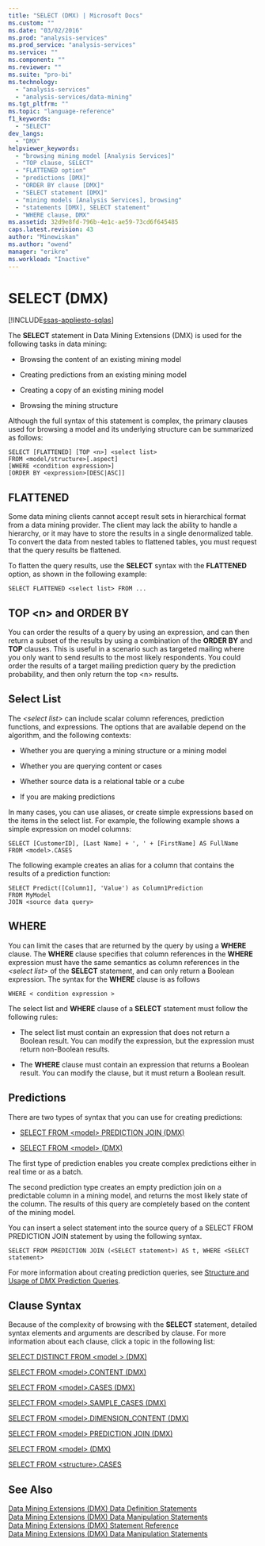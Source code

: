 ```yaml
---
title: "SELECT (DMX) | Microsoft Docs"
ms.custom: ""
ms.date: "03/02/2016"
ms.prod: "analysis-services"
ms.prod_service: "analysis-services"
ms.service: ""
ms.component: ""
ms.reviewer: ""
ms.suite: "pro-bi"
ms.technology: 
  - "analysis-services"
  - "analysis-services/data-mining"
ms.tgt_pltfrm: ""
ms.topic: "language-reference"
f1_keywords: 
  - "SELECT"
dev_langs: 
  - "DMX"
helpviewer_keywords: 
  - "browsing mining model [Analysis Services]"
  - "TOP clause, SELECT"
  - "FLATTENED option"
  - "predictions [DMX]"
  - "ORDER BY clause [DMX]"
  - "SELECT statement [DMX]"
  - "mining models [Analysis Services], browsing"
  - "statements [DMX], SELECT statement"
  - "WHERE clause, DMX"
ms.assetid: 32d9e8fd-796b-4e1c-ae59-73cd6f645485
caps.latest.revision: 43
author: "Minewiskan"
ms.author: "owend"
manager: "erikre"
ms.workload: "Inactive"
---
```

# SELECT (DMX)
[!INCLUDE[ssas-appliesto-sqlas](../includes/ssas-appliesto-sqlas.md)]

  The **SELECT** statement in Data Mining Extensions (DMX) is used for the following tasks in data mining:  
  
-   Browsing the content of an existing mining model  
  
-   Creating predictions from an existing mining model  
  
-   Creating a copy of an existing mining model  
  
-   Browsing the mining structure  
  
 Although the full syntax of this statement is complex, the primary clauses used for browsing a model and its underlying structure can be summarized as follows:  
  
```  
SELECT [FLATTENED] [TOP <n>] <select list>  
FROM <model/structure>[.aspect]  
[WHERE <condition expression>]  
[ORDER BY <expression>[DESC|ASC]]  
```  
  
## FLATTENED  
 Some data mining clients cannot accept result sets in hierarchical format from a data mining provider. The client may lack the ability to handle a hierarchy, or it may have to store the results in a single denormalized table. To convert the data from nested tables to flattened tables, you must request that the query results be flattened.  
  
 To flatten the query results, use the **SELECT** syntax with the **FLATTENED** option, as shown in the following example:  
  
```  
SELECT FLATTENED <select list> FROM ...  
```  
  
## TOP \<n> and ORDER BY  
 You can order the results of a query by using an expression, and can then return a subset of the results by using a combination of the **ORDER BY** and **TOP** clauses. This is useful in a scenario such as targeted mailing where you only want to send results to the most likely respondents. You could order the results of a target mailing prediction query by the prediction probability, and then only return the top \<n> results.  
  
## Select List  
 The *\<select list>* can include scalar column references, prediction functions, and expressions. The options that are available depend on the algorithm, and the following contexts:  
  
-   Whether you are querying a mining structure or a mining model  
  
-   Whether you are querying content or cases  
  
-   Whether source data is a relational table or a cube  
  
-   If you are making predictions  
  
 In many cases, you can use aliases, or create simple expressions based on the items in the select list. For example, the following example shows a simple expression on model columns:  
  
```  
SELECT [CustomerID], [Last Name] + ', ' + [FirstName] AS FullName  
FROM <model>.CASES  
```  
  
 The following example creates an alias for a column that contains the results of a prediction function:  
  
```  
SELECT Predict([Column1], 'Value') as Column1Prediction  
FROM MyModel  
JOIN <source data query>  
```  
  
## WHERE  
 You can limit the cases that are returned by the query by using a **WHERE** clause. The **WHERE** clause specifies that column references in the **WHERE** expression must have the same semantics as column references in the *\<select list>* of the **SELECT** statement, and can only return a Boolean expression. The syntax for the **WHERE** clause is as follows  
  
```  
WHERE < condition expression >  
```  
  
 The select list and **WHERE** clause of a **SELECT** statement must follow the following rules:  
  
-   The select list must contain an expression that does not return a Boolean result. You can modify the expression, but the expression must return non-Boolean results.  
  
-   The **WHERE** clause must contain an expression that returns a Boolean result. You can modify the clause, but it must return a Boolean result.  
  
## Predictions  
 There are two types of syntax that you can use for creating predictions:  
  
-   [SELECT FROM &#60;model&#62; PREDICTION JOIN &#40;DMX&#41;](../dmx/select-from-model-prediction-join-dmx.md)  
  
-   [SELECT FROM &#60;model&#62; &#40;DMX&#41;](../dmx/select-from-model-dmx.md)  
  
 The first type of prediction enables you create complex predictions either in real time or as a batch.  
  
 The second prediction type creates an empty prediction join on a predictable column in a mining model, and returns the most likely state of the column. The results of this query are completely based on the content of the mining model.  
  
 You can insert a select statement into the source query of a SELECT FROM PREDICTION JOIN statement by using the following syntax.  
  
```  
SELECT FROM PREDICTION JOIN (<SELECT statement>) AS t, WHERE <SELECT statement>  
```  
  
 For more information about creating prediction queries, see [Structure and Usage of DMX Prediction Queries](../dmx/structure-and-usage-of-dmx-prediction-queries.md).  
  
## Clause Syntax  
 Because of the complexity of browsing with the **SELECT** statement, detailed syntax elements and arguments are described by clause. For more information about each clause, click a topic in the following list:  
  
 [SELECT DISTINCT FROM &#60;model &#62; &#40;DMX&#41;](../dmx/select-distinct-from-model-dmx.md)  
  
 [SELECT FROM &#60;model&#62;.CONTENT &#40;DMX&#41;](../dmx/select-from-model-content-dmx.md)  
  
 [SELECT FROM &#60;model&#62;.CASES &#40;DMX&#41;](../dmx/select-from-model-cases-dmx.md)  
  
 [SELECT FROM &#60;model&#62;.SAMPLE_CASES &#40;DMX&#41;](../dmx/select-from-model-sample-cases-dmx.md)  
  
 [SELECT FROM &#60;model&#62;.DIMENSION_CONTENT &#40;DMX&#41;](../dmx/select-from-model-dimension-content-dmx.md)  
  
 [SELECT FROM &#60;model&#62; PREDICTION JOIN &#40;DMX&#41;](../dmx/select-from-model-prediction-join-dmx.md)  
  
 [SELECT FROM &#60;model&#62; &#40;DMX&#41;](../dmx/select-from-model-dmx.md)  
  
 [SELECT FROM &#60;structure&#62;.CASES](../dmx/select-from-structure-cases.md)  
  
## See Also  
 [Data Mining Extensions &#40;DMX&#41; Data Definition Statements](../dmx/dmx-statements-data-definition.md)   
 [Data Mining Extensions &#40;DMX&#41; Data Manipulation Statements](../dmx/dmx-statements-data-manipulation.md)   
 [Data Mining Extensions &#40;DMX&#41; Statement Reference](../dmx/data-mining-extensions-dmx-statements.md)   
 [Data Mining Extensions &#40;DMX&#41; Data Manipulation Statements](../dmx/dmx-statements-data-manipulation.md)  
  
  

